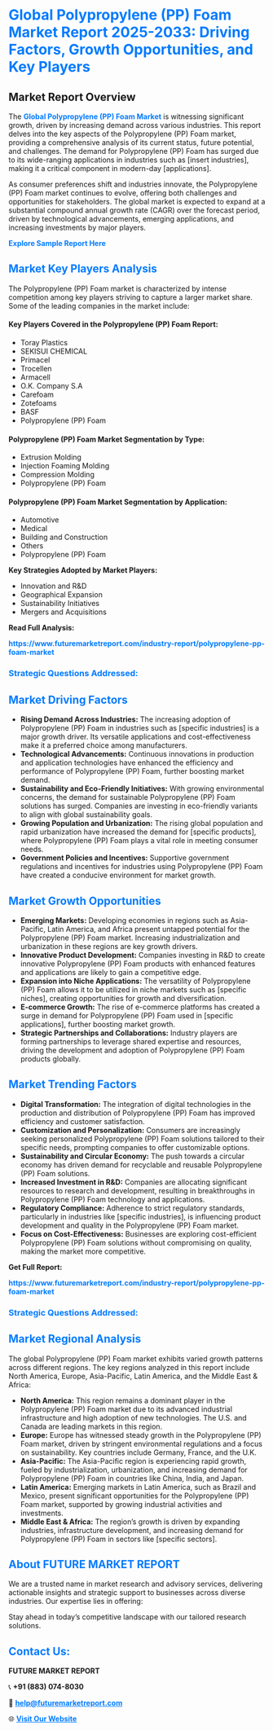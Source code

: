 <h1 style="color: #007BFF;">Global Polypropylene (PP) Foam Market Report 2025-2033: Driving Factors, Growth Opportunities, and Key Players</h1>

<section id="overview">
<h2>Market Report Overview</h2>
<p>The <a href="https://www.futuremarketreport.com/industry-report/polypropylene-pp-foam-market" style="color: #007BFF; text-decoration: none;"><strong>Global Polypropylene (PP) Foam Market</strong></a> is witnessing significant growth, driven by increasing demand across various industries. This report delves into the key aspects of the Polypropylene (PP) Foam market, providing a comprehensive analysis of its current status, future potential, and challenges. The demand for Polypropylene (PP) Foam has surged due to its wide-ranging applications in industries such as [insert industries], making it a critical component in modern-day [applications].</p>
<p>As consumer preferences shift and industries innovate, the Polypropylene (PP) Foam market continues to evolve, offering both challenges and opportunities for stakeholders. The global market is expected to expand at a substantial compound annual growth rate (CAGR) over the forecast period, driven by technological advancements, emerging applications, and increasing investments by major players.</p>
</section>

<section id="overview">
<p><a href="https://www.futuremarketreport.com/request-sample/reportId=96992" style="color: #007BFF; text-decoration: none;"><strong>Explore Sample Report Here</strong></a></p>
</section>

<section id="key-players">
<h2 style="color: #007BFF;">Market Key Players Analysis</h2>
<p>The Polypropylene (PP) Foam market is characterized by intense competition among key players striving to capture a larger market share. Some of the leading companies in the market include:</p>
<h4>Key Players Covered in the Polypropylene (PP) Foam Report:</h4>
<ul><li>Toray Plastics</li><li>SEKISUI CHEMICAL</li><li>Primacel</li><li>Trocellen</li><li>Armacell</li><li>O.K. Company S.A</li><li>Carefoam</li><li>Zotefoams</li><li>BASF</li><li>Polypropylene (PP) Foam</li></ul>
<h4>Polypropylene (PP) Foam Market Segmentation by Type:</h4>
<ul><li>Extrusion Molding</li><li>Injection Foaming Molding</li><li>Compression Molding</li><li>Polypropylene (PP) Foam</li></ul>

<h4>Polypropylene (PP) Foam Market Segmentation by Application:</h4>
<ul><li>Automotive</li><li>Medical</li><li>Building and Construction</li><li>Others</li><li>Polypropylene (PP) Foam</li></ul>
<p><strong>Key Strategies Adopted by Market Players:</strong></p>
<ul>
<li>Innovation and R&D</li>
<li>Geographical Expansion</li>
<li>Sustainability Initiatives</li>
<li>Mergers and Acquisitions</li>
</ul>
</section>

<section>
<p><strong>Read Full Analysis: </strong></p><a href="https://www.futuremarketreport.com/industry-report/polypropylene-pp-foam-market" style="color: #007BFF; text-decoration: none;"><strong>https://www.futuremarketreport.com/industry-report/polypropylene-pp-foam-market</strong></a>
<h3 style="color: #007BFF;">Strategic Questions Addressed:</h3>
</section>

<section id="driving-factors">
<h2 style="color: #007BFF;">Market Driving Factors</h2>
<ul>
<li><strong>Rising Demand Across Industries:</strong> The increasing adoption of Polypropylene (PP) Foam in industries such as [specific industries] is a major growth driver. Its versatile applications and cost-effectiveness make it a preferred choice among manufacturers.</li>
<li><strong>Technological Advancements:</strong> Continuous innovations in production and application technologies have enhanced the efficiency and performance of Polypropylene (PP) Foam, further boosting market demand.</li>
<li><strong>Sustainability and Eco-Friendly Initiatives:</strong> With growing environmental concerns, the demand for sustainable Polypropylene (PP) Foam solutions has surged. Companies are investing in eco-friendly variants to align with global sustainability goals.</li>
<li><strong>Growing Population and Urbanization:</strong> The rising global population and rapid urbanization have increased the demand for [specific products], where Polypropylene (PP) Foam plays a vital role in meeting consumer needs.</li>
<li><strong>Government Policies and Incentives:</strong> Supportive government regulations and incentives for industries using Polypropylene (PP) Foam have created a conducive environment for market growth.</li>
</ul>
</section>

<section id="growth-opportunities">
<h2 style="color: #007BFF;">Market Growth Opportunities</h2>
<ul>
<li><strong>Emerging Markets:</strong> Developing economies in regions such as Asia-Pacific, Latin America, and Africa present untapped potential for the Polypropylene (PP) Foam market. Increasing industrialization and urbanization in these regions are key growth drivers.</li>
<li><strong>Innovative Product Development:</strong> Companies investing in R&D to create innovative Polypropylene (PP) Foam products with enhanced features and applications are likely to gain a competitive edge.</li>
<li><strong>Expansion into Niche Applications:</strong> The versatility of Polypropylene (PP) Foam allows it to be utilized in niche markets such as [specific niches], creating opportunities for growth and diversification.</li>
<li><strong>E-commerce Growth:</strong> The rise of e-commerce platforms has created a surge in demand for Polypropylene (PP) Foam used in [specific applications], further boosting market growth.</li>
<li><strong>Strategic Partnerships and Collaborations:</strong> Industry players are forming partnerships to leverage shared expertise and resources, driving the development and adoption of Polypropylene (PP) Foam products globally.</li>
</ul>
</section>

<section id="trending-factors">
<h2 style="color: #007BFF;">Market Trending Factors</h2>
<ul>
<li><strong>Digital Transformation:</strong> The integration of digital technologies in the production and distribution of Polypropylene (PP) Foam has improved efficiency and customer satisfaction.</li>
<li><strong>Customization and Personalization:</strong> Consumers are increasingly seeking personalized Polypropylene (PP) Foam solutions tailored to their specific needs, prompting companies to offer customizable options.</li>
<li><strong>Sustainability and Circular Economy:</strong> The push towards a circular economy has driven demand for recyclable and reusable Polypropylene (PP) Foam solutions.</li>
<li><strong>Increased Investment in R&D:</strong> Companies are allocating significant resources to research and development, resulting in breakthroughs in Polypropylene (PP) Foam technology and applications.</li>
<li><strong>Regulatory Compliance:</strong> Adherence to strict regulatory standards, particularly in industries like [specific industries], is influencing product development and quality in the Polypropylene (PP) Foam market.</li>
<li><strong>Focus on Cost-Effectiveness:</strong> Businesses are exploring cost-efficient Polypropylene (PP) Foam solutions without compromising on quality, making the market more competitive.</li>
</ul>
</section>

<section>
<p><strong>Get Full Report: </strong></p><a href="https://www.futuremarketreport.com/industry-report/polypropylene-pp-foam-market" style="color: #007BFF; text-decoration: none;"><strong>https://www.futuremarketreport.com/industry-report/polypropylene-pp-foam-market</strong></a>
<h3 style="color: #007BFF;">Strategic Questions Addressed:</h3>
</section>


<section id="regional-analysis">
<h2 style="color: #007BFF;">Market Regional Analysis</h2>
<p>The global Polypropylene (PP) Foam market exhibits varied growth patterns across different regions. The key regions analyzed in this report include North America, Europe, Asia-Pacific, Latin America, and the Middle East & Africa:</p>
<ul>
<li><strong>North America:</strong> This region remains a dominant player in the Polypropylene (PP) Foam market due to its advanced industrial infrastructure and high adoption of new technologies. The U.S. and Canada are leading markets in this region.</li>
<li><strong>Europe:</strong> Europe has witnessed steady growth in the Polypropylene (PP) Foam market, driven by stringent environmental regulations and a focus on sustainability. Key countries include Germany, France, and the U.K.</li>
<li><strong>Asia-Pacific:</strong> The Asia-Pacific region is experiencing rapid growth, fueled by industrialization, urbanization, and increasing demand for Polypropylene (PP) Foam in countries like China, India, and Japan.</li>
<li><strong>Latin America:</strong> Emerging markets in Latin America, such as Brazil and Mexico, present significant opportunities for the Polypropylene (PP) Foam market, supported by growing industrial activities and investments.</li>
<li><strong>Middle East & Africa:</strong> The region’s growth is driven by expanding industries, infrastructure development, and increasing demand for Polypropylene (PP) Foam in sectors like [specific sectors].</li>
</ul>
</section>

<footer>
<h2 style="color: #007BFF;">About FUTURE MARKET REPORT</h2>
<p>We are a trusted name in market research and advisory services, delivering actionable insights and strategic support to businesses across diverse industries. Our expertise lies in offering:</p>

<p>Stay ahead in today’s competitive landscape with our tailored research solutions.</p>

<h2 style="color: #007BFF;">Contact Us:</h2>
<p><strong>FUTURE MARKET REPORT</strong></p>
<p>📞 <strong>+91 (883) 074-8030</strong></p>
<p>📧 <strong><a href="mailto:help@futuremarketreport.com" style="color: #007BFF;">help@futuremarketreport.com</a></strong></p>
<p>🌐 <strong><a href="https://www.futuremarketreport.com/" style="color: #007BFF;">Visit Our Website</a></strong></p>
</footer>